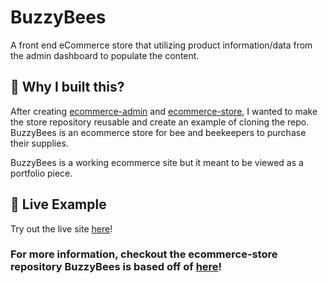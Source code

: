 # BuzzyBees

A front end eCommerce store that utilizing product information/data from the admin dashboard to populate the content.

## 🤔 Why I built this?

After creating <a href="https://github.com/brandon-moy/ecommerce-admin">ecommerce-admin</a> and <a href="https://github.com/brandon-moy/ecommerce-store">ecommerce-store</a>, I wanted to make the store repository reusable and create an example of cloning the repo. BuzzyBees is an ecommerce store for bee and beekeepers to purchase their supplies.

BuzzyBees is a working ecommerce site but it meant to be viewed as a portfolio piece.

## 🔗 Live Example

Try out the live site <a href="https://buzzybees.brandonmoy.com/">here</a>!

### For more information, checkout the ecommerce-store repository BuzzyBees is based off of <a href="https://github.com/brandon-moy/ecommerce-store">here</a>!
